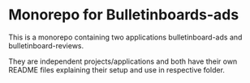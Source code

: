 # Monorepo for Bulletinboards-ads

This is a monorepo containing two applications bulletinboard-ads and bulletinboard-reviews.

They are independent projects/applications and both have their own README files explaining their setup and use in respective folder.
